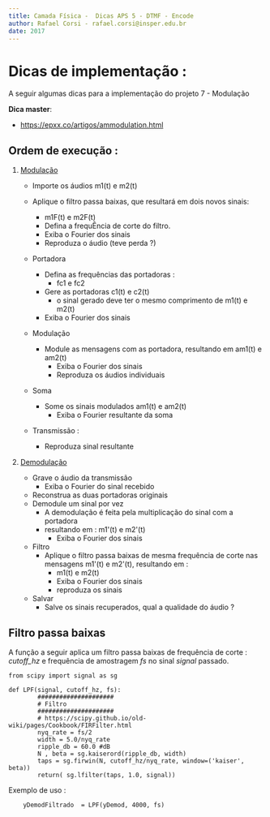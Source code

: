 ```yaml
---
title: Camada Física -  Dicas APS 5 - DTMF - Encode
author: Rafael Corsi - rafael.corsi@insper.edu.br
date: 2017
---
```


# Dicas de implementação :

A seguir algumas dicas para a implementação do projeto 7 - Modulação

**Dica master**:

- https://epxx.co/artigos/ammodulation.html

## Ordem de execução :

1. [Modulação](https://github.com/Insper/Camada-Fisica-Computacao/blob/master/2-Aulas/14-Modulacao/17-Lista-Modulacao.md#modulação-am)
    - Importe os áudios m1(t) e m2(t)
    - Aplique o filtro passa baixas, que resultará em dois novos sinais:
         - m1F(t) e m2F(t)
         - Defina a frequÊncia de corte do filtro.
         - Exiba o Fourier dos sinais 
         - Reproduza o áudio (teve perda ?)
     - Portadora
         - Defina as frequências das portadoras :
              - fc1 e fc2
         - Gere as portadoras c1(t) e c2(t)
              - o sinal gerado deve ter o mesmo comprimento de m1(t) e m2(t)
         - Exiba o Fourier dos sinais
    - Modulação
         - Module as mensagens com as portadora, resultando em am1(t) e am2(t)
              - Exiba o Fourier dos sinais
              - Reproduza os áudios individuais
    - Soma
         - Some os sinais modulados am1(t) e am2(t)
              - Exiba o Fourier resultante da soma
                
     - Transmissão :
          - Reproduza sinal resultante
         
2. [Demodulação](https://github.com/Insper/Camada-Fisica-Computacao/blob/master/2-Aulas/14-Modulacao/17-Lista-Modulacao.md#demodulação-am)
     - Grave o áudio da transmissão
         - Exiba o Fourier do sinal recebido
     - Reconstrua as duas portadoras originais
     - Demodule um sinal por vez 
          - A demodulação é feita pela multiplicação do sinal com a portadora
          - resultando em : m1'(t) e m2'(t)
              - Exiba o Fourier dos sinais
     - Filtro
          - Aplique o filtro passa baixas de mesma frequência de corte nas mensagens m1'(t) e m2'(t), resultando em :
               - m1(t) e m2(t)
               - Exiba o Fourier dos sinais
               - reproduza os sinais
     - Salvar
          - Salve os sinais recuperados, qual a qualidade do áudio ?
          
## Filtro passa baixas 

A função a seguir aplica um filtro passa baixas de frequência de corte : *cutoff_hz* e frequência de amostragem *fs* no sinal *signal* passado. 

```
from scipy import signal as sg

def LPF(signal, cutoff_hz, fs):
        #####################
        # Filtro
        #####################
        # https://scipy.github.io/old-wiki/pages/Cookbook/FIRFilter.html
        nyq_rate = fs/2
        width = 5.0/nyq_rate
        ripple_db = 60.0 #dB
        N , beta = sg.kaiserord(ripple_db, width)
        taps = sg.firwin(N, cutoff_hz/nyq_rate, window=('kaiser', beta))
        return( sg.lfilter(taps, 1.0, signal))
```

Exemplo de uso :

``` 
    yDemodFiltrado  = LPF(yDemod, 4000, fs)    
```
